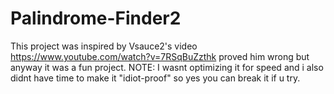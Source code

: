 # Palindrome-Finder2
This project was inspired by Vsauce2's video https://www.youtube.com/watch?v=7RSqBuZzthk proved him wrong but anyway it was a fun project. NOTE: I wasnt optimizing it for speed and i also didnt have time to make it "idiot-proof" so yes you can break it if u try.
